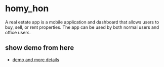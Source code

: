 # homy_hon

A real estate app is a mobile application and dashboard that allows users to buy, sell, or rent properties.
The app can be used by both normal users and office users.

## show demo from here 
- [demo and more details](https://www.linkedin.com/posts/ahmed-mohammed-381b8b251_hello-everyone-i-present-to-you-project-activity-7102019264437477376-03R5?utm_source=share&utm_medium=member_android)


